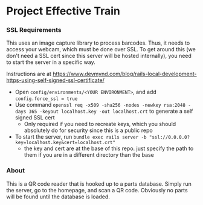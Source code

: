 # Project Effective Train

### SSL Requirements
This uses an image capture library to process barcodes. Thus, it needs to access your webcam, which must be done over SSL. To get around this (we don't need a SSL cert since this server will be hosted internally), you need to start the server in a specific way.

Instructions are at https://www.devmynd.com/blog/rails-local-development-https-using-self-signed-ssl-certificate/

- Open `config/environments/<YOUR ENVIRONMENT>`, and add `config.force_ssl = true`
- Use command `openssl req -x509 -sha256 -nodes -newkey rsa:2048 -days 365 -keyout localhost.key -out localhost.crt` to generate a self signed SSL cert
  - Only required if you need to recreate keys, which you should absolutely do for security since this is a public repo
- To start the server, run `bundle exec rails server -b "ssl://0.0.0.0?key=localhost.key&cert=localhost.crt"`
  - the key and cert are at the base of this repo. just specify the path to them if you are in a different directory than the base

### About
This is a QR code reader that is hooked up to a parts database. Simply run the server, go to the homepage, and scan a QR code. Obviously no parts will be found until the database is loaded.